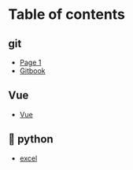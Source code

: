 # Table of contents

## git

* [Page 1](README.md)
* [Gitbook](git/gitbook.md)

## Vue

* [Vue](vue/vue.md)

## 🐍 python

* [excel](python/excel.md)
